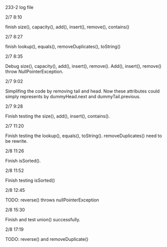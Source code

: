233-2 log file

2/7 8:10

finish size(), capacity(), add(), insert(), remove(), contains()

2/7 8:27

finish lookup(), equals(), removeDuplicates(), toString()

2/7 8:35

Debug size(), capacity(), add(), insert(), remove(). Add(), insert(), remove() throw NullPointerException. 

2/7 9:02

Simplifing the code by removing tail and head. Now these attributes could simply represents by dummyHead.next and dummyTail.previous. 

2/7 9:28

Finish testing the size(), add(), insert(), contains(). 

2/7 11:20

Finish testing the lookup(), equals(), toString(). removeDuplicates() need to be rewrite. 

2/8 11:26

Finish isSorted(). 

2/8 11:52

Finish testing isSorted()

2/8 12:45

TODO: reverse() throws nullPointerException

2/8 15:30 

Finish and test union() successfully. 

2/8 17:19

TODO: reverse() and removeDuplicate()























